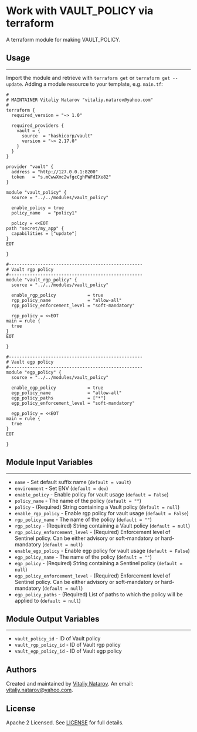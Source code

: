 # Work with VAULT_POLICY via terraform

A terraform module for making VAULT_POLICY.


## Usage
----------------------
Import the module and retrieve with ```terraform get``` or ```terraform get --update```. Adding a module resource to your template, e.g. `main.tf`:

```
#
# MAINTAINER Vitaliy Natarov "vitaliy.natarov@yahoo.com"
#
terraform {
  required_version = "~> 1.0"

  required_providers {
    vault = {
      source  = "hashicorp/vault"
      version = "~> 2.17.0"
    }
  }
}

provider "vault" {
  address = "http://127.0.0.1:8200"
  token   = "s.mCwwXmc2wfgcCghPWFdIXe82"
}

module "vault_policy" {
  source = "../../modules/vault_policy"

  enable_policy = true
  policy_name   = "policy1"

  policy = <<EOT
path "secret/my_app" {
  capabilities = ["update"]
}
EOT

}

#---------------------------------------------------
# Vault rgp policy
#---------------------------------------------------
module "vault_rgp_policy" {
  source = "../../modules/vault_policy"

  enable_rgp_policy            = true
  rgp_policy_name              = "allow-all"
  rgp_policy_enforcement_level = "soft-mandatory"

  rgp_policy = <<EOT
main = rule {
  true
}
EOT

}

#---------------------------------------------------
# Vault egp policy
#---------------------------------------------------
module "egp_policy" {
  source = "../../modules/vault_policy"

  enable_egp_policy            = true
  egp_policy_name              = "allow-all"
  egp_policy_paths             = ["*"]
  egp_policy_enforcement_level = "soft-mandatory"

  egp_policy = <<EOT
main = rule {
  true
}
EOT

}

```

## Module Input Variables
----------------------
- `name` - Set default suffix name (`default = vault`)
- `environment` - Set ENV (`default = dev`)
- `enable_policy` - Enable policy for vault usage (`default = False`)
- `policy_name` - The name of the policy (`default = ""`)
- `policy` - (Required) String containing a Vault policy (`default = null`)
- `enable_rgp_policy` - Enable rgp policy for vault usage (`default = False`)
- `rgp_policy_name` - The name of the policy (`default = ""`)
- `rgp_policy` - (Required) String containing a Vault policy (`default = null`)
- `rgp_policy_enforcement_level` - (Required) Enforcement level of Sentinel policy. Can be either advisory or soft-mandatory or hard-mandatory (`default = null`)
- `enable_egp_policy` - Enable egp policy for vault usage (`default = False`)
- `egp_policy_name` - The name of the policy (`default = ""`)
- `egp_policy` - (Required) String containing a Sentinel policy (`default = null`)
- `egp_policy_enforcement_level` - (Required) Enforcement level of Sentinel policy. Can be either advisory or soft-mandatory or hard-mandatory (`default = null`)
- `egp_policy_paths` - (Required) List of paths to which the policy will be applied to (`default = null`)

## Module Output Variables
----------------------
- `vault_policy_id` - ID of Vault policy
- `vault_rgp_policy_id` - ID of Vault rgp policy
- `vault_egp_policy_id` - ID of Vault egp policy


## Authors

Created and maintained by [Vitaliy Natarov](https://github.com/SebastianUA). An email: [vitaliy.natarov@yahoo.com](vitaliy.natarov@yahoo.com).

## License

Apache 2 Licensed. See [LICENSE](https://github.com/SebastianUA/terraform/blob/master/LICENSE) for full details.
